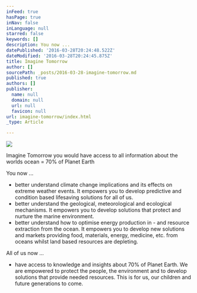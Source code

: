 ```yaml
---
inFeed: true
hasPage: true
inNav: false
inLanguage: null
starred: false
keywords: []
description: You now ...
datePublished: '2016-03-28T20:24:48.522Z'
dateModified: '2016-03-28T20:24:45.875Z'
title: Imagine Tomorrow
author: []
sourcePath: _posts/2016-03-28-imagine-tomorrow.md
published: true
authors: []
publisher:
  name: null
  domain: null
  url: null
  favicon: null
url: imagine-tomorrow/index.html
_type: Article

---
```

![](https://the-grid-user-content.s3-us-west-2.amazonaws.com/1520aa13-98ee-457b-8fa3-0c9fe009575e.jpg)

Imagine Tomorrow you would have access to all information about the worlds ocean = 70% of Planet Earth

You now ...

* better understand climate change implications and its effects on extreme weather events. It empowers you to develop predictive and condition based lifesaving solutions for all of us.
* better understand the geological, meteorological and ecological mechanisms. It empowers you to develop solutions that protect and nurture the marine environment. 
* better understand how to optimise energy production in - and resource extraction from the ocean. It empowers you to develop new solutions and markets providing food, materials, energy, medicine, etc. from oceans whilst land based resources are depleting.

All of us now ...

* have access to knowledge and insights about 70% of Planet Earth. We are empowered to protect the people, the environment and to develop solutions that provide needed resources. This is for us, our children and future generations to come.